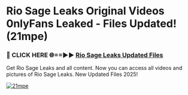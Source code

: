# Rio Sage Leaks Original Videos 0nlyFans Leaked - Files Updated! (21mpe)

<h3>🔴 CLICK HERE 🌐==►► <a href="https://tinyurl.com/3hn5wdd3" rel="nofollow">Rio Sage Leaks Updated Files</a></h3>

Get Rio Sage Leaks and all content. Now you can access all videos and pictures of Rio Sage Leaks. New Updated Files 2025!

[![21mpe](https://i.imgur.com/4HnBqBT.gif)](https://tinyurl.com/3hn5wdd3)
